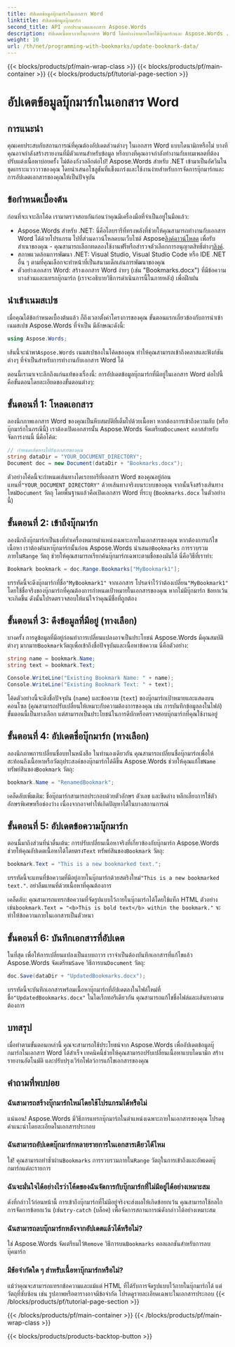 ```yaml
---
title: อัปเดตข้อมูลบุ๊กมาร์กในเอกสาร Word
linktitle: อัปเดตข้อมูลบุ๊กมาร์ก
second_title: API การประมวลผลเอกสาร Aspose.Words
description: อัปเดตเนื้อหาภายในเอกสาร Word ได้อย่างง่ายดายโดยใช้บุ๊กมาร์กและ Aspose.Words .NET คู่มือนี้ปลดล็อกพลังในการสร้างรายงานอัตโนมัติ ปรับแต่งเทมเพลต และอื่นๆ อีกมากมาย
weight: 10
url: /th/net/programming-with-bookmarks/update-bookmark-data/
---
```


{{< blocks/products/pf/main-wrap-class >}}
{{< blocks/products/pf/main-container >}}
{{< blocks/products/pf/tutorial-page-section >}}

# อัปเดตข้อมูลบุ๊กมาร์กในเอกสาร Word

## การแนะนำ

คุณเคยประสบกับสถานการณ์ที่คุณต้องอัปเดตส่วนต่างๆ ในเอกสาร Word แบบไดนามิกหรือไม่ บางทีคุณอาจกำลังสร้างรายงานที่มีตัวแทนสำหรับข้อมูล หรือบางทีคุณอาจกำลังทำงานกับเทมเพลตที่ต้องปรับแต่งเนื้อหาบ่อยครั้ง ไม่ต้องกังวลอีกต่อไป! Aspose.Words สำหรับ .NET เข้ามาเป็นอัศวินในชุดเกราะแวววาวของคุณ โดยนำเสนอโซลูชันที่แข็งแกร่งและใช้งานง่ายสำหรับการจัดการบุ๊กมาร์กและการอัปเดตเอกสารของคุณให้เป็นปัจจุบัน

## ข้อกำหนดเบื้องต้น

ก่อนที่จะเจาะลึกโค้ด เรามาตรวจสอบกันก่อนว่าคุณมีเครื่องมือที่จำเป็นอยู่ในมือแล้ว:

-  Aspose.Words สำหรับ .NET: นี่คือไลบรารีที่ทรงพลังที่ช่วยให้คุณสามารถทำงานกับเอกสาร Word ได้ด้วยโปรแกรม ไปที่ส่วนดาวน์โหลดบนเว็บไซต์ Aspose[ลิงค์ดาวน์โหลด](https://releases.aspose.com/words/net/) เพื่อรับสำเนาของคุณ - คุณสามารถเลือกทดลองใช้งานฟรีหรือสำรวจตัวเลือกการอนุญาตสิทธิ์ต่างๆ[ลิงค์](https://purchase.aspose.com/buy).
- สภาพแวดล้อมการพัฒนา .NET: Visual Studio, Visual Studio Code หรือ IDE .NET อื่น ๆ ตามที่คุณเลือกจะทำหน้าที่เป็นสนามเด็กเล่นการพัฒนาของคุณ
- ตัวอย่างเอกสาร Word: สร้างเอกสาร Word ง่ายๆ (เช่น "Bookmarks.docx") ที่มีข้อความบางส่วนและแทรกบุ๊กมาร์ก (เราจะอธิบายวิธีการดำเนินการนี้ในภายหลัง) เพื่อฝึกฝน

## นำเข้าเนมสเปซ

เมื่อคุณได้ข้อกำหนดเบื้องต้นแล้ว ก็ถึงเวลาตั้งค่าโครงการของคุณ ขั้นตอนแรกเกี่ยวข้องกับการนำเข้าเนมสเปซ Aspose.Words ที่จำเป็น มีลักษณะดังนี้:

```csharp
using Aspose.Words;
```

 เส้นนี้จะนำพา`Aspose.Words` เนมสเปซลงในโค้ดของคุณ ทำให้คุณสามารถเข้าถึงคลาสและฟังก์ชันต่างๆ ที่จำเป็นสำหรับการทำงานกับเอกสาร Word ได้

ตอนนี้เรามาเจาะลึกถึงแก่นแท้ของเรื่องนี้: การอัปเดตข้อมูลบุ๊กมาร์กที่มีอยู่ในเอกสาร Word ต่อไปนี้คือขั้นตอนโดยละเอียดของขั้นตอนต่างๆ:

## ขั้นตอนที่ 1: โหลดเอกสาร

 ลองนึกภาพเอกสาร Word ของคุณเป็นหีบสมบัติที่เต็มไปด้วยเนื้อหา หากต้องการเข้าถึงความลับ (หรือบุ๊กมาร์กในกรณีนี้) เราต้องเปิดเอกสารนั้น Aspose.Words จัดเตรียม`Document` คลาสสำหรับจัดการงานนี้ นี่คือโค้ด:

```csharp
// กำหนดเส้นทางไปยังเอกสารของคุณ
string dataDir = "YOUR_DOCUMENT_DIRECTORY";
Document doc = new Document(dataDir + "Bookmarks.docx");
```

ตัวอย่างโค้ดนี้จะกำหนดเส้นทางไดเรกทอรีที่เอกสาร Word ของคุณอยู่ก่อน แทนที่`"YOUR_DOCUMENT_DIRECTORY"` ด้วยเส้นทางจริงบนระบบของคุณ จากนั้นจึงสร้างเส้นทางใหม่`Document` วัตถุ โดยพื้นฐานแล้วคือเปิดเอกสาร Word ที่ระบุ (`Bookmarks.docx` ในตัวอย่างนี้)

## ขั้นตอนที่ 2: เข้าถึงบุ๊กมาร์ก

 ลองนึกถึงบุ๊กมาร์กเป็นธงที่ทำเครื่องหมายตำแหน่งเฉพาะภายในเอกสารของคุณ หากต้องการแก้ไขเนื้อหา เราต้องค้นหาบุ๊กมาร์กนั้นก่อน Aspose.Words นำเสนอ`Bookmarks` การรวบรวมภายใน`Range` วัตถุ ช่วยให้คุณสามารถเรียกค้นบุ๊กมาร์กเฉพาะตามชื่อของมันได้ นี่คือวิธีที่เราทำ:

```csharp
Bookmark bookmark = doc.Range.Bookmarks["MyBookmark1"];
```

 บรรทัดนี้จะดึงบุ๊กมาร์กที่ชื่อ`"MyBookmark1"` จากเอกสาร โปรดจำไว้ว่าต้องเปลี่ยน`"MyBookmark1"` โดยใช้ชื่อจริงของบุ๊กมาร์กที่คุณต้องการกำหนดเป้าหมายในเอกสารของคุณ หากไม่มีบุ๊กมาร์ก ข้อยกเว้นจะเกิดขึ้น ดังนั้นโปรดตรวจสอบให้แน่ใจว่าคุณมีชื่อที่ถูกต้อง

## ขั้นตอนที่ 3: ดึงข้อมูลที่มีอยู่ (ทางเลือก)

 บางครั้ง การดูข้อมูลที่มีอยู่ก่อนทำการเปลี่ยนแปลงอาจเป็นประโยชน์ Aspose.Words มีคุณสมบัติต่างๆ มากมาย`Bookmark`วัตถุเพื่อเข้าถึงชื่อปัจจุบันและเนื้อหาข้อความ นี่คือตัวอย่าง:

```csharp
string name = bookmark.Name;
string text = bookmark.Text;

Console.WriteLine("Existing Bookmark Name: " + name);
Console.WriteLine("Existing Bookmark Text: " + text);
```

โค้ดตัวอย่างนี้จะดึงชื่อปัจจุบัน (`name`) และข้อความ (`text`) ของบุ๊กมาร์กเป้าหมายและแสดงบนคอนโซล (คุณสามารถปรับเปลี่ยนให้เหมาะกับความต้องการของคุณ เช่น การบันทึกข้อมูลลงในไฟล์) ขั้นตอนนี้เป็นทางเลือก แต่สามารถเป็นประโยชน์ในการดีบักหรือตรวจสอบบุ๊กมาร์กที่คุณใช้งานอยู่

## ขั้นตอนที่ 4: อัปเดตชื่อบุ๊กมาร์ก (ทางเลือก)

 ลองนึกภาพการเปลี่ยนชื่อบทในหนังสือ ในทำนองเดียวกัน คุณสามารถเปลี่ยนชื่อบุ๊กมาร์กเพื่อให้สะท้อนถึงเนื้อหาหรือวัตถุประสงค์ของบุ๊กมาร์กได้ดีขึ้น Aspose.Words ช่วยให้คุณแก้ไข`Name` ทรัพย์สินของ`Bookmark` วัตถุ:

```csharp
bookmark.Name = "RenamedBookmark";
```

เคล็ดลับเพิ่มเติม: ชื่อบุ๊กมาร์กสามารถประกอบด้วยตัวอักษร ตัวเลข และขีดล่าง หลีกเลี่ยงการใช้ตัวอักษรพิเศษหรือช่องว่าง เนื่องจากอาจทำให้เกิดปัญหาได้ในบางสถานการณ์

## ขั้นตอนที่ 5: อัปเดตข้อความบุ๊กมาร์ก

 ตอนนี้มาถึงส่วนที่น่าตื่นเต้น: การปรับเปลี่ยนเนื้อหาจริงที่เกี่ยวข้องกับบุ๊กมาร์ก Aspose.Words ช่วยให้คุณอัปเดตเนื้อหาได้โดยตรง`Text` ทรัพย์สินของ`Bookmark` วัตถุ:

```csharp
bookmark.Text = "This is a new bookmarked text.";
```

บรรทัดนี้จะแทนที่ข้อความที่มีอยู่ภายในบุ๊กมาร์กด้วยสตริงใหม่`"This is a new bookmarked text."`. อย่าลืมแทนที่ด้วยเนื้อหาที่คุณต้องการ

 เคล็ดลับ: คุณสามารถแทรกข้อความที่จัดรูปแบบไว้ภายในบุ๊กมาร์กได้โดยใช้แท็ก HTML ตัวอย่างเช่น`bookmark.Text = "<b>This is bold text</b> within the bookmark."` จะทำให้ข้อความภายในเอกสารเป็นตัวหนา

## ขั้นตอนที่ 6: บันทึกเอกสารที่อัปเดต

 ในที่สุด เพื่อให้การเปลี่ยนแปลงเป็นแบบถาวร เราจำเป็นต้องบันทึกเอกสารที่แก้ไขแล้ว Aspose.Words จัดเตรียม`Save` วิธีการบน`Document` วัตถุ:

```csharp
doc.Save(dataDir + "UpdatedBookmarks.docx");
```

 บรรทัดนี้จะบันทึกเอกสารพร้อมเนื้อหาบุ๊กมาร์กที่อัปเดตลงในไฟล์ใหม่ที่ชื่อ`"UpdatedBookmarks.docx"` ในไดเร็กทอรีเดียวกัน คุณสามารถแก้ไขชื่อไฟล์และเส้นทางตามต้องการ

## บทสรุป

เมื่อทำตามขั้นตอนเหล่านี้ คุณจะสามารถใช้ประโยชน์จาก Aspose.Words เพื่ออัปเดตข้อมูลบุ๊กมาร์กในเอกสาร Word ได้สำเร็จ เทคนิคนี้ช่วยให้คุณสามารถปรับเปลี่ยนเนื้อหาแบบไดนามิก สร้างรายงานอัตโนมัติ และปรับปรุงเวิร์กโฟลว์การแก้ไขเอกสารของคุณ

## คำถามที่พบบ่อย

### ฉันสามารถสร้างบุ๊กมาร์กใหม่โดยใช้โปรแกรมได้หรือไม่

แน่นอน! Aspose.Words มีวิธีการแทรกบุ๊กมาร์กในตำแหน่งเฉพาะภายในเอกสารของคุณ โปรดดูคำแนะนำโดยละเอียดในเอกสารประกอบ

### ฉันสามารถอัปเดตบุ๊กมาร์กหลายรายการในเอกสารเดียวได้ไหม

 ใช่! คุณสามารถทำซ้ำผ่าน`Bookmarks` การรวบรวมภายใน`Range` วัตถุในการเข้าถึงและอัพเดตบุ๊กมาร์กแต่ละรายการ

### ฉันจะมั่นใจได้อย่างไรว่าโค้ดของฉันจัดการกับบุ๊กมาร์กที่ไม่มีอยู่ได้อย่างเหมาะสม

 ดังที่กล่าวไว้ก่อนหน้านี้ การเข้าถึงบุ๊กมาร์กที่ไม่มีอยู่จริงจะส่งผลให้เกิดข้อยกเว้น คุณสามารถใช้กลไกการจัดการข้อยกเว้น (เช่น`try-catch` (บล็อค) เพื่อจัดการสถานการณ์ดังกล่าวได้อย่างเหมาะสม

### ฉันสามารถลบบุ๊กมาร์กหลังจากอัปเดตแล้วได้หรือไม่?

 ใช่ Aspose.Words จัดเตรียมไว้`Remove` วิธีการบน`Bookmarks` คอลเลกชันสำหรับการลบบุ๊คมาร์ก

### มีข้อจำกัดใด ๆ สำหรับเนื้อหาบุ๊กมาร์กหรือไม่?

แม้ว่าคุณจะสามารถแทรกข้อความและแม้แต่ HTML ที่ได้รับการจัดรูปแบบไว้ภายในบุ๊กมาร์กได้ แต่วัตถุที่ซับซ้อน เช่น รูปภาพหรือตารางอาจมีข้อจำกัด โปรดดูรายละเอียดเฉพาะในเอกสารประกอบ
{{< /blocks/products/pf/tutorial-page-section >}}

{{< /blocks/products/pf/main-container >}}
{{< /blocks/products/pf/main-wrap-class >}}

{{< blocks/products/products-backtop-button >}}
